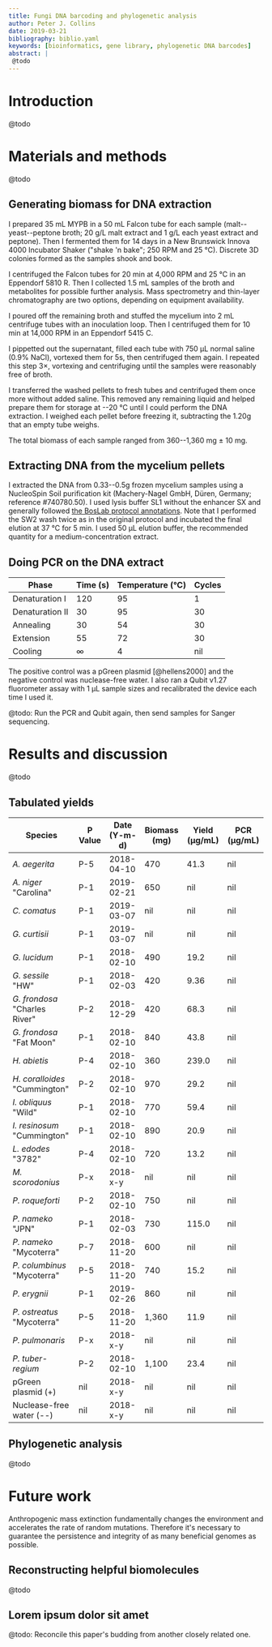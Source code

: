 ```yaml
---
title: Fungi DNA barcoding and phylogenetic analysis
author: Peter J. Collins
date: 2019-03-21
bibliography: biblio.yaml
keywords: [bioinformatics, gene library, phylogenetic DNA barcodes]
abstract: |
 @todo
---
```


# Introduction

@todo


# Materials and methods

@todo


## Generating biomass for DNA extraction

I prepared 35 mL MYPB in a 50 mL Falcon tube for each sample (malt--yeast--peptone broth; 20 g/L malt extract and 1 g/L each yeast extract and peptone).
Then I fermented them for 14 days in a New Brunswick Innova 4000 Incubator Shaker ("shake 'n bake"; 250 RPM and 25 °C).
Discrete 3D colonies formed as the samples shook and book.

I centrifuged the Falcon tubes for 20 min at 4,000 RPM and 25 °C in an Eppendorf 5810 R.
Then I collected 1.5 mL samples of the broth and metabolites for possible further analysis.
Mass spectrometry and thin-layer chromatography are two options, depending on equipment availability.

I poured off the remaining broth and stuffed the mycelium into 2 mL centrifuge tubes with an inoculation loop.
Then I centrifuged them for 10 min at 14,000 RPM in an Eppendorf 5415 C.

I pippetted out the supernatant, filled each tube with 750 μL normal saline (0.9% NaCl), vortexed them for 5s, then centrifuged them again.
I repeated this step 3×, vortexing and centrifuging until the samples were reasonably free of broth.

I transferred the washed pellets to fresh tubes and centrifuged them once more without added saline.
This removed any remaining liquid and helped prepare them for storage at --20 °C until I could perform the DNA extraction.
I weighed each pellet before freezing it, subtracting the 1.20g that an empty tube weighs.

The total biomass of each sample ranged from 360--1,360 mg ± 10 mg.


## Extracting DNA from the mycelium pellets

I extracted the DNA from 0.33--0.5g frozen mycelium samples using a NucleoSpin Soil purification kit (Machery-Nagel GmbH, Düren, Germany; reference #740780.50).
I used lysis buffer SL1 without the enhancer SX and generally followed [the BosLab protocol annotations](BosLab.v2.protocol.pdf).
Note that I performed the SW2 wash twice as in the original protocol and incubated the final elution at 37 °C for 5 min.
I used 50 μL elution buffer, the recommended quantity for a medium-concentration extract.


## Doing PCR on the DNA extract

| Phase			| Time (s)	| Temperature (°C)	| Cycles	|
| ---			| ---		| ---			| ---		|
| Denaturation I	| 120		| 95			| 1		|
| Denaturation II	| 30		| 95			| 30		|
| Annealing		| 30		| 54			| 30		|
| Extension		| 55		| 72			| 30		|
| Cooling		| ∞		| 4			| nil		|

The positive control was a pGreen plasmid [@hellens2000] and the negative control was nuclease-free water.
I also ran a Qubit v1.27 fluorometer assay with 1 μL sample sizes and recalibrated the device each time I used it.

@todo:
Run the PCR and Qubit again, then send samples for Sanger sequencing.


# Results and discussion

@todo


## Tabulated yields

| Species			| P Value	| Date (Y-m-d)	| Biomass (mg)	| Yield (μg/mL)	| PCR (μg/mL)	|
| ---				| ---		| ---		| ---		| ---		| ---		|
| *A. aegerita*			| P-5		| 2018-04-10	| 470		| 41.3		| nil		|
| *A. niger* "Carolina"		| P-1		| 2019-02-21	| 650		| nil		| nil		|
| *C. comatus*			| P-1		| 2019-03-07	| nil		| nil		| nil		|
| *G. curtisii*			| P-1		| 2019-03-07	| nil		| nil		| nil		|
| *G. lucidum*			| P-1		| 2018-02-10	| 490		| 19.2		| nil		|
| *G. sessile* "HW"		| P-1		| 2018-02-03	| 420		| 9.36		| nil		|
| *G. frondosa* "Charles River" | P-2		| 2018-12-29	| 420		| 68.3		| nil		|
| *G. frondosa* "Fat Moon"	| P-1		| 2018-02-10	| 840		| 43.8		| nil		|
| *H. abietis*			| P-4		| 2018-02-10	| 360		| 239.0		| nil		|
| *H. coralloides* "Cummington"	| P-2		| 2018-02-10	| 970		| 29.2		| nil		|
| *I. obliquus* "Wild"		| P-1		| 2018-02-10	| 770		| 59.4		| nil		|
| *I. resinosum* "Cummington"	| P-1		| 2018-02-10	| 890		| 20.9		| nil		|
| *L. edodes* "3782"		| P-4		| 2018-02-10	| 720		| 13.2		| nil		|
| *M. scorodonius*		| P-x		| 2018-x-y	| nil		| nil		| nil		|
| *P. roqueforti*		| P-2		| 2018-02-10	| 750		| nil		| nil		|
| *P. nameko* "JPN"		| P-1		| 2018-02-03	| 730		| 115.0		| nil		|
| *P. nameko* "Mycoterra"	| P-7		| 2018-11-20	| 600		| nil		| nil		|
| *P. columbinus* "Mycoterra"	| P-5		| 2018-11-20	| 740		| 15.2		| nil		|
| *P. erygnii*			| P-1		| 2019-02-26	| 860		| nil		| nil		|
| *P. ostreatus* "Mycoterra"	| P-5		| 2018-11-20	| 1,360		| 11.9		| nil		|
| *P. pulmonaris*		| P-x		| 2018-x-y	| nil		| nil		| nil		|
| *P. tuber-regium*		| P-2		| 2018-02-10	| 1,100		| 23.4		| nil		|
| pGreen plasmid (+)		| nil		| 2018-x-y	| nil		| nil		| nil		|
| Nuclease-free water (--)	| nil		| 2018-x-y	| nil		| nil		| nil		|


## Phylogenetic analysis

@todo


# Future work

Anthropogenic mass extinction fundamentally changes the environment and accelerates the rate of random mutations.
Therefore it's necessary to guarantee the persistence and integrity of as many beneficial genomes as possible.


## Reconstructing helpful biomolecules

@todo


## Lorem ipsum dolor sit amet

@todo:
Reconcile this paper's budding from another closely related one.
